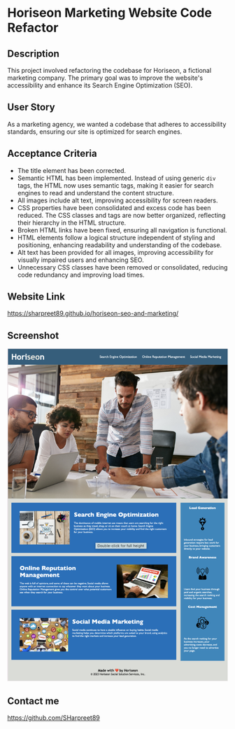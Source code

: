 # Horiseon Marketing Website Code Refactor

## Description

This project involved refactoring the codebase for Horiseon, a fictional marketing company. The primary goal was to improve the website's accessibility and enhance its Search Engine Optimization (SEO). 

## User Story

As a marketing agency, we wanted a codebase that adheres to accessibility standards, ensuring our site is optimized for search engines.

## Acceptance Criteria

- The title element has been corrected.
- Semantic HTML has been implemented. Instead of using generic `div` tags, the HTML now uses semantic tags, making it easier for search engines to read and understand the content structure.
- All images include alt text, improving accessibility for screen readers.
- CSS properties have been consolidated and excess code has been reduced. The CSS classes and tags are now better organized, reflecting their hierarchy in the HTML structure.
- Broken HTML links have been fixed, ensuring all navigation is functional.
- HTML elements follow a logical structure independent of styling and positioning, enhancing readability and understanding of the codebase.
- Alt text has been provided for all images, improving accessibility for visually impaired users and enhancing SEO.
- Unnecessary CSS classes have been removed or consolidated, reducing code redundancy and improving load times.

## Website Link

https://sharpreet89.github.io/horiseon-seo-and-marketing/

## Screenshot

![Alt text](./assets/screenshots/horiseon-homepage.png)

## Contact me

https://github.com/SHarpreet89